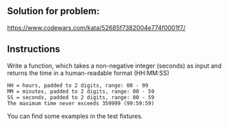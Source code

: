 ## Solution for problem:

https://www.codewars.com/kata/52685f7382004e774f0001f7/

## Instructions

Write a function, which takes a non-negative integer (seconds)
as input and returns the time in a human-readable format (HH:MM:SS)

```
HH = hours, padded to 2 digits, range: 00 - 99
MM = minutes, padded to 2 digits, range: 00 - 59
SS = seconds, padded to 2 digits, range: 00 - 59
The maximum time never exceeds 359999 (99:59:59)
```

You can find some examples in the test fixtures.